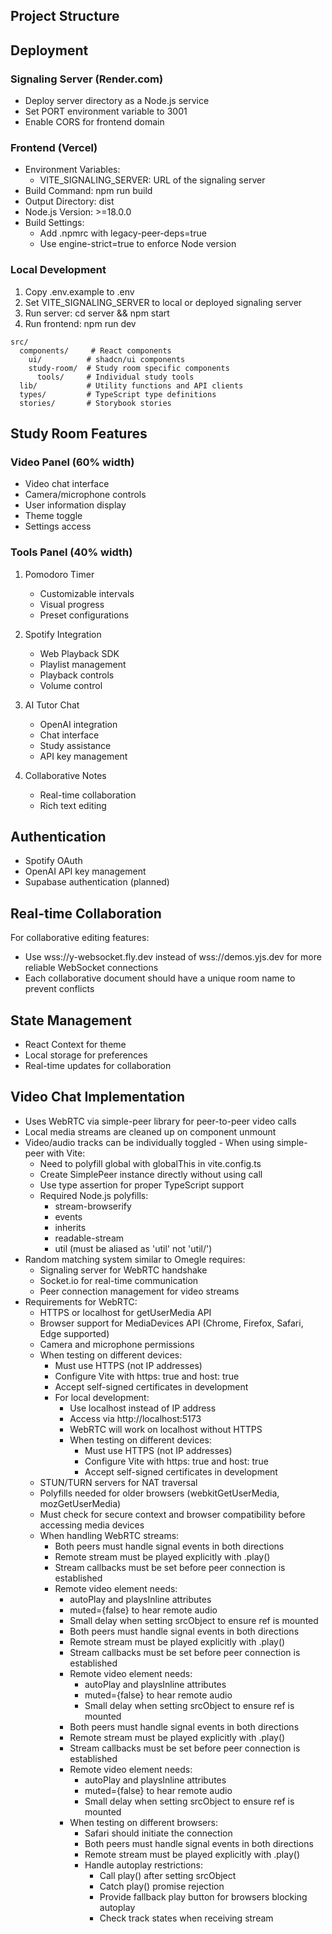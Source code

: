 ## Project Structure

## Deployment

### Signaling Server (Render.com)
- Deploy server directory as a Node.js service
- Set PORT environment variable to 3001
- Enable CORS for frontend domain

### Frontend (Vercel)
- Environment Variables:
  - VITE_SIGNALING_SERVER: URL of the signaling server
- Build Command: npm run build
- Output Directory: dist
- Node.js Version: >=18.0.0
- Build Settings:
  - Add .npmrc with legacy-peer-deps=true
  - Use engine-strict=true to enforce Node version

### Local Development
1. Copy .env.example to .env
2. Set VITE_SIGNALING_SERVER to local or deployed signaling server
3. Run server: cd server && npm start
4. Run frontend: npm run dev

```
src/
  components/     # React components
    ui/          # shadcn/ui components
    study-room/  # Study room specific components
      tools/     # Individual study tools
  lib/           # Utility functions and API clients
  types/         # TypeScript type definitions
  stories/       # Storybook stories
```

## Study Room Features

### Video Panel (60% width)
- Video chat interface
- Camera/microphone controls
- User information display
- Theme toggle
- Settings access

### Tools Panel (40% width)
1. Pomodoro Timer
   - Customizable intervals
   - Visual progress
   - Preset configurations

2. Spotify Integration
   - Web Playback SDK
   - Playlist management
   - Playback controls
   - Volume control

3. AI Tutor Chat
   - OpenAI integration
   - Chat interface
   - Study assistance
   - API key management

4. Collaborative Notes
   - Real-time collaboration
   - Rich text editing

## Authentication
- Spotify OAuth
- OpenAI API key management
- Supabase authentication (planned)

## Real-time Collaboration
For collaborative editing features:
- Use wss://y-websocket.fly.dev instead of wss://demos.yjs.dev for more reliable WebSocket connections
- Each collaborative document should have a unique room name to prevent conflicts

## State Management
- React Context for theme
- Local storage for preferences
- Real-time updates for collaboration

## Video Chat Implementation
- Uses WebRTC via simple-peer library for peer-to-peer video calls
- Local media streams are cleaned up on component unmount
- Video/audio tracks can be individually toggled  - When using simple-peer with Vite:
    - Need to polyfill global with globalThis in vite.config.ts
    - Create SimplePeer instance directly without using call
    - Use type assertion for proper TypeScript support
    - Required Node.js polyfills:
      - stream-browserify
      - events
      - inherits
      - readable-stream
      - util (must be aliased as 'util' not 'util/')
- Random matching system similar to Omegle requires:
  - Signaling server for WebRTC handshake
  - Socket.io for real-time communication
  - Peer connection management for video streams
- Requirements for WebRTC:
  - HTTPS or localhost for getUserMedia API
  - Browser support for MediaDevices API (Chrome, Firefox, Safari, Edge supported)
  - Camera and microphone permissions
  - When testing on different devices:
    - Must use HTTPS (not IP addresses)
    - Configure Vite with https: true and host: true
    - Accept self-signed certificates in development
    - For local development:
      - Use localhost instead of IP address
      - Access via http://localhost:5173
      - WebRTC will work on localhost without HTTPS
      - When testing on different devices:
        - Must use HTTPS (not IP addresses)
        - Configure Vite with https: true and host: true
        - Accept self-signed certificates in development
  - STUN/TURN servers for NAT traversal
  - Polyfills needed for older browsers (webkitGetUserMedia, mozGetUserMedia)
  - Must check for secure context and browser compatibility before accessing media devices
  - When handling WebRTC streams:
    - Both peers must handle signal events in both directions
    - Remote stream must be played explicitly with .play()
    - Stream callbacks must be set before peer connection is established
    - Remote video element needs:
      - autoPlay and playsInline attributes
      - muted={false} to hear remote audio
      - Small delay when setting srcObject to ensure ref is mounted
      - Both peers must handle signal events in both directions
      - Remote stream must be played explicitly with .play()
      - Stream callbacks must be set before peer connection is established
      - Remote video element needs:
        - autoPlay and playsInline attributes
        - muted={false} to hear remote audio
        - Small delay when setting srcObject to ensure ref is mounted
      - Both peers must handle signal events in both directions
      - Remote stream must be played explicitly with .play()
      - Stream callbacks must be set before peer connection is established
      - Remote video element needs:
        - autoPlay and playsInline attributes
        - muted={false} to hear remote audio
        - Small delay when setting srcObject to ensure ref is mounted
      - When testing on different browsers:
        - Safari should initiate the connection
        - Both peers must handle signal events in both directions
        - Remote stream must be played explicitly with .play()
        - Handle autoplay restrictions:
          - Call play() after setting srcObject
          - Catch play() promise rejection
          - Provide fallback play button for browsers blocking autoplay
          - Check track states when receiving stream
